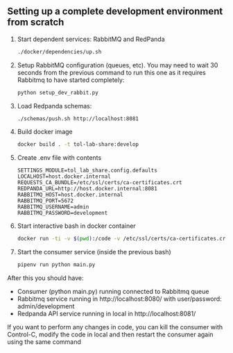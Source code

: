 ## Setting up a complete development environment from scratch

1. Start dependent services: RabbitMQ and RedPanda

    ```bash
    ./docker/dependencies/up.sh
    ```

1. Setup RabbitMQ configuration (queues, etc). You may need to wait 30 seconds from the previous command
to run this one as it requires Rabbitmq to have started completely:

    ```bash
    python setup_dev_rabbit.py
    ```

1. Load Redpanda schemas:

    ```bash
    ./schemas/push.sh http://localhost:8081
    ```

1. Build docker image

    ```bash
    docker build . -t tol-lab-share:develop
    ```

1. Create .env file with contents

    ```text
    SETTINGS_MODULE=tol_lab_share.config.defaults
    LOCALHOST=host.docker.internal
    REQUESTS_CA_BUNDLE=/etc/ssl/certs/ca-certificates.crt
    REDPANDA_URL=http://host.docker.internal:8081
    RABBITMQ_HOST=host.docker.internal
    RABBITMQ_PORT=5672
    RABBITMQ_USERNAME=admin
    RABBITMQ_PASSWORD=development
    ```

1. Start interactive bash in docker container

    ```bash
   docker run -ti -v $(pwd):/code -v /etc/ssl/certs/ca-certificates.crt:/etc/ssl/certs/ca-certificates.crt:ro --env-file=.env --entrypoint bash tol-lab-share:develop
    ```

1. Start the consumer service (inside the previous bash)

    ```bash
    pipenv run python main.py
    ```

After this you should have:

* Consumer (python main.py) running connected to Rabbitmq queue
* Rabbitmq service running in http://localhost:8080/ with user/password: admin/development
* Redpanda API service running in local in http://localhost:8081/

If you want to perform any changes in code, you can kill the consumer with Control-C, modify the code in local and then restart the consumer again using the same command
